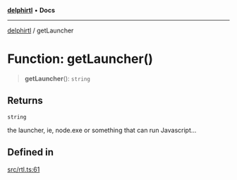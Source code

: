 [**delphirtl**](../README.md) • **Docs**

***

[delphirtl](../globals.md) / getLauncher

# Function: getLauncher()

> **getLauncher**(): `string`

## Returns

`string`

the launcher, ie, node.exe or something that can run Javascript...

## Defined in

[src/rtl.ts:61](https://github.com/chuacw/delphirtl/blob/65b8db69badfc6b1f76e4c089a4334916b69a373/src/rtl.ts#L61)
